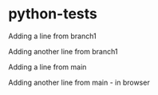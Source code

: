 # python-tests
Adding a line from branch1

Adding another line from branch1

Adding a line from main

Adding another line from main - in browser
